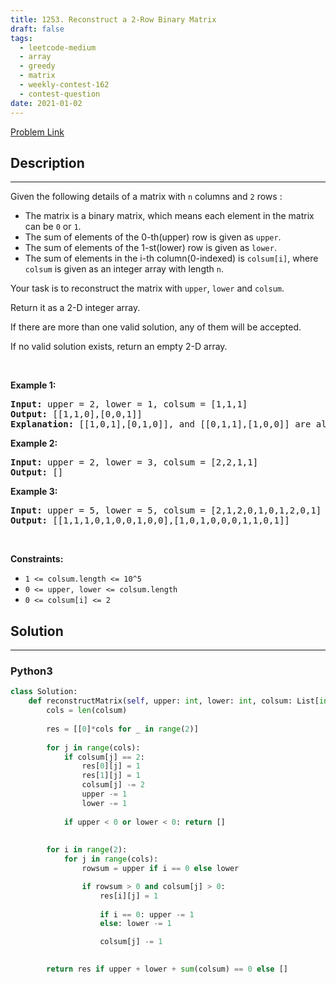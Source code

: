 ```yaml
---
title: 1253. Reconstruct a 2-Row Binary Matrix
draft: false
tags: 
  - leetcode-medium
  - array
  - greedy
  - matrix
  - weekly-contest-162
  - contest-question
date: 2021-01-02
---
```


[Problem Link](https://leetcode.com/problems/reconstruct-a-2-row-binary-matrix/)

## Description

---
<p>Given the following details of a matrix with <code>n</code> columns and <code>2</code> rows :</p>

<ul>
	<li>The matrix is a binary matrix, which means each element in the matrix can be <code>0</code> or <code>1</code>.</li>
	<li>The sum of elements of the 0-th(upper) row is given as <code>upper</code>.</li>
	<li>The sum of elements of the 1-st(lower) row is given as <code>lower</code>.</li>
	<li>The sum of elements in the i-th column(0-indexed) is <code>colsum[i]</code>, where <code>colsum</code> is given as an integer array with length <code>n</code>.</li>
</ul>

<p>Your task is to reconstruct the matrix with <code>upper</code>, <code>lower</code> and <code>colsum</code>.</p>

<p>Return it as a 2-D integer array.</p>

<p>If there are more than one valid solution, any of them will be accepted.</p>

<p>If no valid solution exists, return an empty 2-D array.</p>

<p>&nbsp;</p>
<p><strong class="example">Example 1:</strong></p>

<pre>
<strong>Input:</strong> upper = 2, lower = 1, colsum = [1,1,1]
<strong>Output:</strong> [[1,1,0],[0,0,1]]
<strong>Explanation: </strong>[[1,0,1],[0,1,0]], and [[0,1,1],[1,0,0]] are also correct answers.
</pre>

<p><strong class="example">Example 2:</strong></p>

<pre>
<strong>Input:</strong> upper = 2, lower = 3, colsum = [2,2,1,1]
<strong>Output:</strong> []
</pre>

<p><strong class="example">Example 3:</strong></p>

<pre>
<strong>Input:</strong> upper = 5, lower = 5, colsum = [2,1,2,0,1,0,1,2,0,1]
<strong>Output:</strong> [[1,1,1,0,1,0,0,1,0,0],[1,0,1,0,0,0,1,1,0,1]]
</pre>

<p>&nbsp;</p>
<p><strong>Constraints:</strong></p>

<ul>
	<li><code>1 &lt;= colsum.length &lt;= 10^5</code></li>
	<li><code>0 &lt;= upper, lower &lt;= colsum.length</code></li>
	<li><code>0 &lt;= colsum[i] &lt;= 2</code></li>
</ul>


## Solution

---
### Python3
``` py title='reconstruct-a-2-row-binary-matrix'
class Solution:
    def reconstructMatrix(self, upper: int, lower: int, colsum: List[int]) -> List[List[int]]:
        cols = len(colsum)
        
        res = [[0]*cols for _ in range(2)]
        
        for j in range(cols):
            if colsum[j] == 2:
                res[0][j] = 1
                res[1][j] = 1
                colsum[j] -= 2
                upper -= 1
                lower -= 1
            
            if upper < 0 or lower < 0: return []
        
        
        for i in range(2):
            for j in range(cols):
                rowsum = upper if i == 0 else lower

                if rowsum > 0 and colsum[j] > 0:
                    res[i][j] = 1
                
                    if i == 0: upper -= 1
                    else: lower -= 1

                    colsum[j] -= 1
                

        return res if upper + lower + sum(colsum) == 0 else []
```

